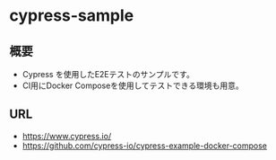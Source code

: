 # cypress-sample

## 概要

* Cypress を使用したE2Eテストのサンプルです。
* CI用にDocker Composeを使用してテストできる環境も用意。

## URL

- https://www.cypress.io/
- https://github.com/cypress-io/cypress-example-docker-compose
